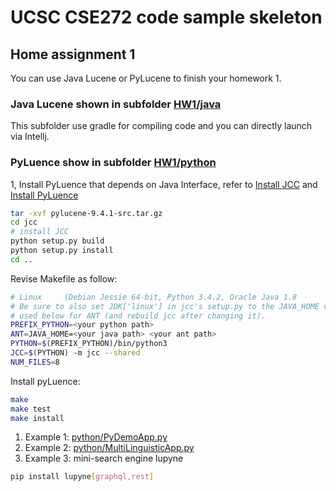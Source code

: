 # UCSC CSE272 code sample skeleton

## Home assignment 1

You can use Java Lucene or PyLucene to finish your homework 1. 

### Java Lucene shown in subfolder [HW1/java](HW1/java)

This subfolder use gradle for compiling code and you can directly launch via Intellj.
  
### PyLuence show in subfolder [HW1/python](HW1/python)

1, Install PyLuence that depends on Java Interface, refer to [Install JCC](https://lucene.apache.org/pylucene/jcc/install.html) and [Install PyLuence](https://michaelaalcorn.medium.com/how-to-use-pylucene-e2e2f540024c)

```bash
tar -xvf pylucene-9.4.1-src.tar.gz
cd jcc
# install JCC
python setup.py build
python setup.py install
cd ..
```

Revise Makefile as follow:

```bash
# Linux     (Debian Jessie 64-bit, Python 3.4.2, Oracle Java 1.8
# Be sure to also set JDK['linux'] in jcc's setup.py to the JAVA_HOME value
# used below for ANT (and rebuild jcc after changing it).
PREFIX_PYTHON=<your python path>
ANT=JAVA_HOME=<your java path> <your ant path>
PYTHON=$(PREFIX_PYTHON)/bin/python3
JCC=$(PYTHON) -m jcc --shared
NUM_FILES=8
```

Install pyLuence:

```bash
make
make test
make install
```

1. Example 1: [python/PyDemoApp.py](python/PyDemoApp.py)
2. Example 2: [python/MultiLinguisticApp.py](python/MultiLinguisticApp.py)
3. Example 3: mini-search engine lupyne

```bash
pip install lupyne[graphql,rest]
```

